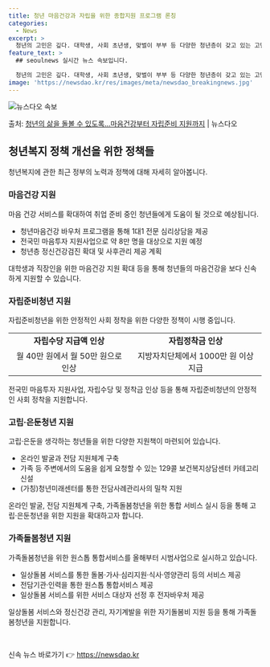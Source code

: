 ```yaml
---
title: 청년 마음건강과 자립을 위한 종합지원 프로그램 론칭
categories:
  - News
excerpt: >
  청년의 고민은 깊다. 대학생, 사회 초년생, 맞벌이 부부 등 다양한 청년층이 갖고 있는 고민과 어려움은 취업…
feature_text: >
  ## seoulnews 실시간 뉴스 속보입니다.

  청년의 고민은 깊다. 대학생, 사회 초년생, 맞벌이 부부 등 다양한 청년층이 갖고 있는 고민과 어려움은 취업…
image: 'https://newsdao.kr/res/images/meta/newsdao_breakingnews.jpg'
---
```


![뉴스다오 속보](https://newsdao.kr/res/images/meta/newsdao_breakingnews.jpg)

<p>출처: <a href="https://newsdao.kr/3396" rel="dofollow">청년의 삶을 돌볼 수 있도록…마음건강부터 자립준비 지원까지</a> | 뉴스다오</p>

<h2 data-ke-size="size26">청년복지 정책 개선을 위한 정책들</h2>
<p data-ke-size="size16">청년복지에 관한 최근 정부의 노력과 정책에 대해 자세히 알아봅니다.</p>

<h3>마음건강 지원</h3>
<p data-ke-size="size16">마음 건강 서비스를 확대하여 취업 준비 중인 청년들에게 도움이 될 것으로 예상됩니다.</p>
<ul>
  <li>청년마음건강 바우처 프로그램을 통해 1대1 전문 심리상담을 제공</li>
  <li>전국민 마음투자 지원사업으로 약 8만 명을 대상으로 지원 예정</li>
  <li>청년층 정신건강검진 확대 및 사후관리 제공 계획</li>
</ul>
<p data-ke-size="size16">대학생과 직장인을 위한 마음건강 지원 확대 등을 통해 청년들의 마음건강을 보다 신속하게 지원할 수 있습니다.</p>

<h3>자립준비청년 지원</h3>
<p data-ke-size="size16">자립준비청년을 위한 안정적인 사회 정착을 위한 다양한 정책이 시행 중입니다.</p>
<table>
  <tr>
    <td style="text-align: center; height: 17px;"><b>자립수당 지급액 인상</b></td>
    <td style="text-align: center; height: 17px;"><b>자립정착금 인상</b></td>
  </tr>
  <tr>
    <td style="text-align: center; height: 17px;">월 40만 원에서 월 50만 원으로 인상</td>
    <td style="text-align: center; height: 17px;">지방자치단체에서 1000만 원 이상 지급</td>
  </tr>
</table>
<p data-ke-size="size16">전국민 마음투자 지원사업, 자립수당 및 정착금 인상 등을 통해 자립준비청년의 안정적인 사회 정착을 지원합니다.</p>

<h3>고립·은둔청년 지원</h3>
<p data-ke-size="size16">고립·은둔을 생각하는 청년들을 위한 다양한 지원책이 마련되어 있습니다.</p>
<ul>
  <li>온라인 발굴과 전담 지원체계 구축</li>
  <li>가족 등 주변에서의 도움을 쉽게 요청할 수 있는 129콜 보건복지상담센터 카테고리 신설</li>
  <li>(가칭)청년미래센터를 통한 전담사례관리사의 밀착 지원</li>
</ul>
<p data-ke-size="size16">온라인 발굴, 전담 지원체계 구축, 가족돌봄청년을 위한 통합 서비스 실시 등을 통해 고립·은둔청년을 위한 지원을 확대하고자 합니다.</p>

<h3>가족돌봄청년 지원</h3>
<p data-ke-size="size16">가족돌봄청년을 위한 원스톱 통합서비스를 올해부터 시범사업으로 실시하고 있습니다.</p>
<ul>
  <li>일상돌봄 서비스를 통한 돌봄·가사·심리지원·식사·영양관리 등의 서비스 제공</li>
  <li>전담기관·인력을 통한 원스톱 통합서비스 제공</li>
  <li>일상돌봄 서비스를 위한 서비스 대상자 선정 후 전자바우처 제공</li>
</ul>
<p data-ke-size="size16">일상돌봄 서비스와 정신건강 관리, 자기계발을 위한 자기돌봄비 지원 등을 통해 가족돌봄청년을 지원합니다.</p>

<p data-ke-size="size16">&nbsp;</p> 

신속 뉴스 바로가기 👉 <a href="https://newsdao.kr" rel="dofollow">https://newsdao.kr</a>


